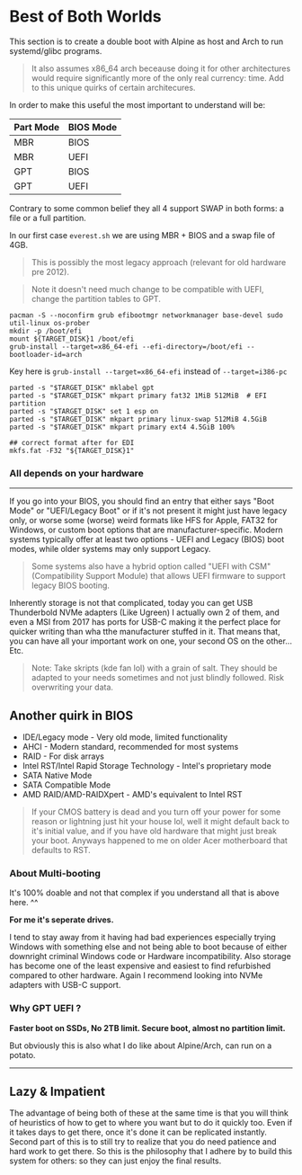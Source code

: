# Best of Both Worlds

This section is to create a double boot with Alpine as host and Arch to run systemd/glibc programs.
> It also assumes x86_64 arch beceause doing it for other architectures would require significantly more of the only real currency: time.
> Add to this unique quirks of certain architecures.

In order to make this useful the most important to understand will be:

| Part Mode | BIOS Mode |
|----------|-------------|
| MBR | BIOS |
| MBR | UEFI |
| GPT | BIOS |
| GPT | UEFI |

Contrary to some common belief they all 4 support SWAP in both forms: a file or a full partition. 

In our first case `everest.sh` we are using MBR + BIOS and a swap file of 4GB. 
> This is possibly the most legacy approach (relevant for old hardware pre 2012).

> Note it doesn't need much change to be compatible with UEFI, change the partition tables to GPT.

```
pacman -S --noconfirm grub efibootmgr networkmanager base-devel sudo util-linux os-prober
mkdir -p /boot/efi
mount ${TARGET_DISK}1 /boot/efi
grub-install --target=x86_64-efi --efi-directory=/boot/efi --bootloader-id=arch
```
 
Key here is `grub-install --target=x86_64-efi` instead of `--target=i386-pc`

```
parted -s "$TARGET_DISK" mklabel gpt
parted -s "$TARGET_DISK" mkpart primary fat32 1MiB 512MiB  # EFI partition
parted -s "$TARGET_DISK" set 1 esp on
parted -s "$TARGET_DISK" mkpart primary linux-swap 512MiB 4.5GiB
parted -s "$TARGET_DISK" mkpart primary ext4 4.5GiB 100%

## correct format after for EDI 
mkfs.fat -F32 "${TARGET_DISK}1"
```

### All depends on your hardware
----
If you go into your BIOS, you should find an entry that either says "Boot Mode" or "UEFI/Legacy Boot" or if it's not present it might just have legacy only, or worse some (worse) weird formats like HFS for Apple, FAT32 for Windows, or custom boot options that are manufacturer-specific. Modern systems typically offer at least two options - UEFI and Legacy (BIOS) boot modes, while older systems may only support Legacy.

> Some systems also have a hybrid option called "UEFI with CSM" (Compatibility Support Module) that allows UEFI firmware to support legacy BIOS booting.

Inherently storage is not that complicated, today you can get USB Thunderbold NVMe adapters (Like Ugreen) I actually own 2 of them, and even a MSI from 2017 has ports for USB-C making it the perfect place for quicker writing than wha tthe manufacturer stuffed in it. 
That means that, you can have all your important work on one, your second OS on the other... Etc. 
> Note: Take skripts (kde fan lol) with a grain of salt. They should be adapted to your needs sometimes and not just blindly followed. Risk overwriting your data.

## Another quirk in BIOS

- IDE/Legacy mode - Very old mode, limited functionality
- AHCI - Modern standard, recommended for most systems
- RAID - For disk arrays
- Intel RST/Intel Rapid Storage Technology - Intel's proprietary mode
- SATA Native Mode
- SATA Compatible Mode
- AMD RAID/AMD-RAIDXpert - AMD's equivalent to Intel RST

> If your CMOS battery is dead and you turn off your power for some reason or lightning just hit your house lol, well it might default back to it's initial value, and if you have old hardware that might just break your boot. Anyways happened to me on older Acer motherboard that defaults to RST.


### About Multi-booting

It's 100% doable and not that complex if you understand all that is above here. ^^ 

**For me it's seperate drives.**

I tend to stay away from it having had bad experiences especially trying Windows with something else and not being able to boot because of either downright criminal Windows code or Hardware incompatibility.
Also storage has become one of the least expensive and easiest to find refurbished compared to other hardware. Again I recommend looking into NVMe adapters with USB-C support. 

### Why GPT UEFI ? 

**Faster boot on SSDs, No 2TB limit. Secure boot, almost no partition limit.** 

But obviously this is also what I do like about Alpine/Arch, can run on a potato. 

----

## Lazy & Impatient

The advantage of being both of these at the same time is that you will think of heuristics of how to get to where you want but to do it quickly too. Even if it takes days to get there, once it's done it can be replicated instantly. 
Second part of this is to still try to realize that you do need patience and hard work to get there. So this is the philosophy that I adhere by to build this system for others: so they can just enjoy the final results. 


 
